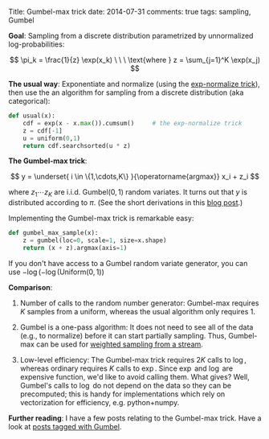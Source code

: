 Title: Gumbel-max trick
date: 2014-07-31
comments: true
tags: sampling, Gumbel


**Goal**: Sampling from a discrete distribution parametrized by unnormalized
log-probabilities:

$$
\pi_k = \frac{1}{z} \exp(x_k)   \ \ \ \text{where } z = \sum_{j=1}^K \exp(x_j)
$$

**The usual way**: Exponentiate and normalize (using the
[exp-normalize trick](/blog/post/2014/02/11/exp-normalize-trick/)), then use the
an algorithm for sampling from a discrete distribution (aka categorical):

```python
def usual(x):
    cdf = exp(x - x.max()).cumsum()     # the exp-normalize trick
    z = cdf[-1]
    u = uniform(0,1)
    return cdf.searchsorted(u * z)
```

**The Gumbel-max trick**:

$$
y = \underset{ i \in \{1,\cdots,K\} }{\operatorname{argmax}} x_i + z_i
$$

where $z_1 \cdots z_K$ are i.i.d. $\text{Gumbel}(0,1)$ random variates. It
turns out that $y$ is distributed according to $\pi$. (See the short derivations
in this
[blog post](https://lips.cs.princeton.edu/the-gumbel-max-trick-for-discrete-distributions/).)

Implementing the Gumbel-max trick is remarkable easy:

```python
def gumbel_max_sample(x):
    z = gumbel(loc=0, scale=1, size=x.shape)
    return (x + z).argmax(axis=1)
```

If you don't have access to a Gumbel random variate generator, you can use
$-\log(-\log(\text{Uniform}(0,1))$

**Comparison**:

  1. Number of calls to the random number generator: Gumbel-max requires $K$
     samples from a uniform, whereas the usual algorithm only requires $1$.

  2. Gumbel is a one-pass algorithm: It does not need to see all of the data
     (e.g., to normalize) before it can start partially sampling. Thus,
     Gumbel-max can be used for
     [weighted sampling from a stream](http://timvieira.github.io/blog/post/2014/08/01/gumbel-max-trick-and-weighted-reservoir-sampling/).

  3. Low-level efficiency: The Gumbel-max trick requires $2K$ calls to $\log$,
     whereas ordinary requires $K$ calls to $\exp$. Since $\exp$ and $\log$ are
     expensive function, we'd like to avoid calling them. What gives? Well,
     Gumbel's calls to $\log$ do not depend on the data so they can be
     precomputed; this is handy for implementations which rely on vectorization
     for efficiency, e.g. python+numpy.

**Further reading**: I have a few posts relating to the Gumbel-max trick. Have a
look at [posts tagged with Gumbel](/blog/tag/gumbel.html).
